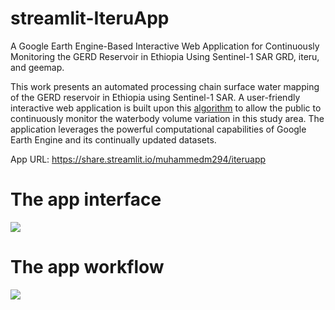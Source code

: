 # streamlit-IteruApp
A Google Earth Engine-Based Interactive Web Application for Continuously Monitoring the GERD Reservoir in Ethiopia Using Sentinel-1 SAR GRD, iteru, and geemap.

This work presents an automated processing chain surface water mapping of the GERD reservoir in Ethiopia using Sentinel-1 SAR. A user-friendly interactive web application is built upon this [algorithm](https://github.com/MuhammedM294/Iteru) to allow the public to continuously monitor the waterbody volume variation in this study area. The application leverages the powerful computational capabilities of Google Earth Engine and its continually updated datasets. 

App URL: <https://share.streamlit.io/muhammedm294/iteruapp>

# The app interface

![](https://github.com/MuhammedM294/data/blob/d02cf385dc26c31d0ba2a8e608723c93efc4352e/img/home.png)

# The app workflow

![](https://github.com/MuhammedM294/data/blob/main/gifs/Workflow.png)
